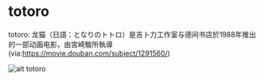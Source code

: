 # totoro

totoro: 龙猫（日語：となりのトトロ）是吉卜力工作室与德间书店於1988年推出的一部动画电影，由宮崎駿所執導 (via:https://movie.douban.com/subject/1291560/)

![alt totoro](https://user-images.githubusercontent.com/11745992/38462938-1e7ebbde-3b21-11e8-8a62-719aa1117785.jpg)
